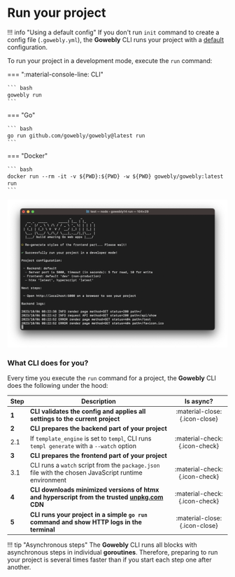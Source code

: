 # Run your project

!!! info "Using a default config"
    If you don't run `init` command to create a config file (`.gowebly.yml`), the **Gowebly** CLI runs your project with a [default][repo_default_config] configuration.

To run your project in a development mode, execute the `run` command:

=== ":material-console-line: CLI"

    ``` bash
    gowebly run
    ```

=== "Go"

    ``` bash
    go run github.com/gowebly/gowebly@latest run
    ```

=== "Docker"

    ``` bash
    docker run --rm -it -v ${PWD}:${PWD} -w ${PWD} gowebly/gowebly:latest run
    ```

<img width="720" alt="gowebly run" src="https://raw.githubusercontent.com/gowebly/.github/main/images/gowebly_run.png">

### What CLI does for you?

Every time you execute the `run` command for a project, the **Gowebly** CLI does the following under the hood:

| Step  | Description                                                                                              |           Is async?           |
| ----- | -------------------------------------------------------------------------------------------------------- | :---------------------------: |
| **1** | **CLI validates the config and applies all settings to the current project**                             | :material-close:{.icon-close} |
| **2** | **CLI prepares the backend part of your project**                                                        |                               |
| 2.1   | If `template_engine` is set to `templ`, CLI runs `templ generate` with a `--watch` option                | :material-check:{.icon-check} |
| **3** | **CLI prepares the frontend part of your project**                                                       |                               |
| 3.1   | CLI runs a `watch` script from the `package.json` file with the chosen JavaScript runtime environment    | :material-check:{.icon-check} |
| **4** | **CLI downloads minimized versions of htmx and hyperscript from the trusted [unpkg.com][unpkg_url] CDN** | :material-check:{.icon-check} |
| **5** | **CLI runs your project in a simple `go run` command and show HTTP logs in the terminal**                | :material-close:{.icon-close} |

!!! tip "Asynchronous steps"
    The **Gowebly** CLI runs all blocks with asynchronous steps in individual **goroutines**. Therefore, preparing to run your project is several times faster than if you start each step one after another.

<!-- Links -->

[repo_default_config]: https://github.com/gowebly/gowebly/blob/main/internal/attachments/configs/default.yml
[unpkg_url]: https://unpkg.com